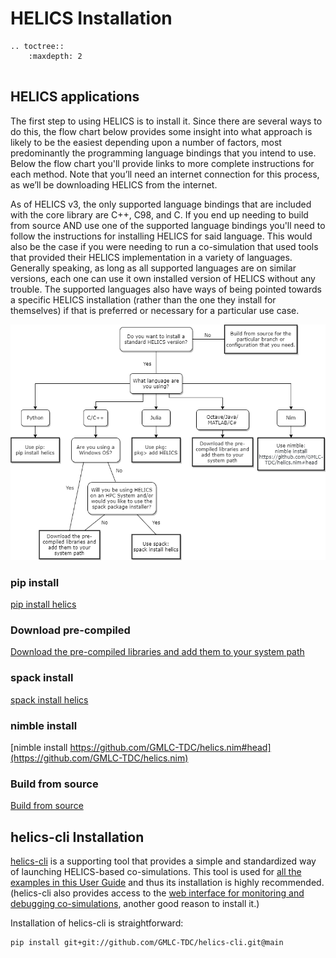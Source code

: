 # HELICS Installation

```{eval-rst}
.. toctree::
    :maxdepth: 2


```

## HELICS applications

The first step to using HELICS is to install it. Since there are several ways to do this, the flow chart below provides some insight into what approach is likely to be the easiest depending upon a number of factors, most predominantly the programming language bindings that you intend to use. Below the flow chart you'll provide links to more complete instructions for each method. Note that you’ll need an internet connection for this process, as we’ll be downloading HELICS from the internet.

As of HELICS v3, the only supported language bindings that are included with the core library are C++, C98, and C. If you end up needing to build from source AND use one of the supported language bindings you'll need to follow the instructions for installing HELICS for said language. This would also be the case if you were needing to run a co-simulation that used tools that provided their HELICS implementation in a variety of languages. Generally speaking, as long as all supported languages are on similar versions, each one can use it own installed version of HELICS without any trouble. The supported languages also have ways of being pointed towards a specific HELICS installation (rather than the one they install for themselves) if that is preferred or necessary for a particular use case.

![](./images/install-decision-tree.png)

### pip install

[pip install helics](https://python.helics.org/)

### Download pre-compiled

[Download the pre-compiled libraries and add them to your system path](./installing_the_pre_compiled_libraries.md)

### spack install

[spack install helics](./spack.md)

### nimble install

[nimble install https://github.com/GMLC-TDC/helics.nim#head](https://github.com/GMLC-TDC/helics.nim)

### Build from source

[Build from source](./build_from_source.md)


## helics-cli Installation

[helics-cli](https://github.com/GMLC-TDC/helics-cli) is a supporting tool that provides a simple and standardized way of launching HELICS-based co-simulations. This tool is used for [all the examples in this User Guide](../examples/examples_index.md) and thus its installation is highly recommended. (helics-cli also provides access to the [web interface for monitoring and debugging co-simulations](../fundamental_topics/web_interface), another good reason to install it.)

Installation of helics-cli is straightforward:

```shell session
pip install git+git://github.com/GMLC-TDC/helics-cli.git@main
```

